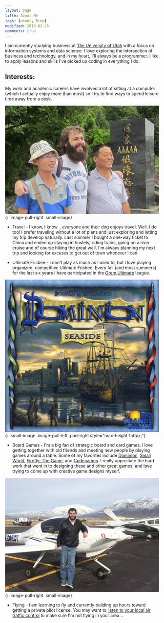 ```yaml
---
layout: page
title: About Me
tags: [about, Drew]
modified: 2016-02-26
comments: true
---
```

I am currently studying business at [The University of Utah](http://mba.business.utah.edu/) with a focus on information systems and data science.  I love exploring the intersection of business and technology, and in my heart, I'll always be a programmer.  I like to apply lessons and skills I've picked up coding in everything I do.

## Interests:
My work and academic careers have involved a lot of sitting at a computer (which I actually enjoy more than most) so I try to find ways to spend leisure time away from a desk.

![Three Gorges Dam - China](/images/arb-3gorges.JPG){: .image-pull-right .small-image}

* Travel - I know, I know... everyone and their dog enjoys travel.  Well, I do too! I prefer traveling without a lot of plans and just exploring and letting my trip develop naturally.  Last summer I bought a one-way ticket to China and ended up staying in hostels, riding trains, going on a river cruise and of course hiking the great wall.  I'm always planning my next trip and looking for excuses to get out of town whenever I can.

* Ultimate Frisbee - I don't play as much as I used to, but I love playing organized, competitive Ultimate Frisbee.  Every fall (and most summers) for the last six years I have participated in the [Orem Ultimate](http://oremultimate.com/#/) league.

![Dominion - Seaside](/images/seaside.jpg){: .small-image .image-pull-left .pad-right style="max-height:150px;"}

* Board Games - I'm a big fan of strategic board and card games.  I love getting together with old friends and meeting new people by playing games around a table.  Some of my favorites include [Dominion](http://amzn.to/1R8tcfw), [Small World](http://amzn.to/1Upregh), [Firefly: The Game](http://amzn.to/1OBBHxT), and [Codenames](http://amzn.to/1QLNrp6). I really appreciate the hard work that went in to designing these and other great games, and love trying to come up with creative game designs myself.

![Solo Flight](/images/arb-katana.JPG){: .image-pull-right .small-image}

* Flying - I am learning to fly and currently building up hours toward getting a private pilot license.  You may want to [listen to your local air traffic control](http://www.liveatc.net/) to make sure I'm not flying in your area...
